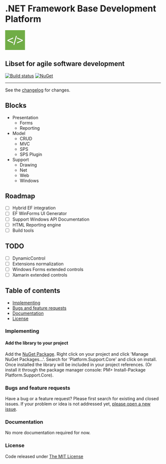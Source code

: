 # .NET Framework Base Development Platform

![logo](src/.editoricon.png)

## Libset for agile software development

[![Build status](https://ci.appveyor.com/api/projects/status/947d3r6vguorvwnt?svg=true)](https://ci.appveyor.com/project/ennerperez/platform)
[![NuGet](http://img.shields.io/nuget/v/Platform.Support.Core.svg)](https://www.nuget.org/packages/Platform.Support.Core/)

---------------------------------------

See the [changelog](CHANGELOG.md) for changes.

## Blocks

- Presentation
  - Forms
  - Reporting
- Model
  - CRUD
  - MVC
  - SPS
  - SPS Plugin
- Support
  - Drawing
  - Net
  - Web
  - Windows

## Roadmap

- [ ] Hybrid EF integration
- [ ] EF WinForms UI Generator
- [ ] Support Windows API Documentation
- [ ] HTML Reporting engine
- [ ] Build tools

## TODO

- [ ] DynamicControl
- [ ] Extensions normalization
- [ ] Windows Forms extended controls
- [ ] Xamarin extended controls

## Table of contents

- [Implementing](#implementing)
- [Bugs and feature requests](#bugs-and-feature-requests)
- [Documentation](#documentation)
- [License](#license)

### Implementing

#### Add the library to your project

Add the [NuGet Package](https://www.nuget.org/packages/Platform.Support.Core/). Right click on your project and click 'Manage NuGet Packages...'. Search for 'Platform.Support.Core' and click on install. Once installed the library will be included in your project references. (Or install it through the package manager console: PM> Install-Package Platform.Support.Core).

### Bugs and feature requests

Have a bug or a feature request? Please first search for existing and closed issues. If your problem or idea is not addressed yet, [please open a new issue](https://github.com/{OWNER}/Platform.Support.Core/issues/new).

### Documentation

No more documentation required for now.

### License

Code released under [The MIT License](LICENSE)
